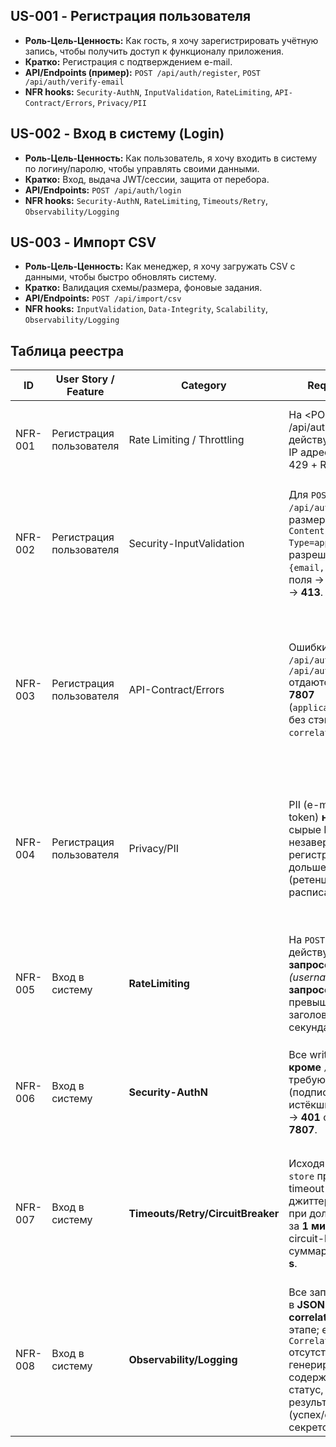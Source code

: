 ## US-001 - Регистрация пользователя

* **Роль-Цель-Ценность:** Как гость, я хочу зарегистрировать учётную запись, чтобы получить доступ к функционалу приложения.
* **Кратко:** Регистрация с подтверждением e-mail.
* **API/Endpoints (пример):** `POST /api/auth/register`, `POST /api/auth/verify-email`
* **NFR hooks:** `Security-AuthN`, `InputValidation`, `RateLimiting`, `API-Contract/Errors`, `Privacy/PII`

## US-002 - Вход в систему (Login)

* **Роль-Цель-Ценность:** Как пользователь, я хочу входить в систему по логину/паролю, чтобы управлять своими данными.
* **Кратко:** Вход, выдача JWT/сессии, защита от перебора.
* **API/Endpoints:** `POST /api/auth/login`
* **NFR hooks:** `Security-AuthN`, `RateLimiting`, `Timeouts/Retry`, `Observability/Logging`

## US-003 - Импорт CSV

* **Роль-Цель-Ценность:** Как менеджер, я хочу загружать CSV с данными, чтобы быстро обновлять систему.
* **Кратко:** Валидация схемы/размера, фоновые задания.
* **API/Endpoints:** `POST /api/import/csv`
* **NFR hooks:** `InputValidation`, `Data-Integrity`, `Scalability`, `Observability/Logging`

## Таблица реестра
| ID      | User Story / Feature      | Category                 | Requirement (NFR)                                                                                   | Rationale / Risk                      | Acceptance (G-W-T)                                                                                                                 | Evidence (test/log/scan/policy)               | Trace (issue/link) | Owner     | Status | Priority    | Severity   | Tags                        |
|---------| ------------------------- | ------------------------ |-----------------------------------------------------------------------------------------------------|---------------------------------------|------------------------------------------------------------------------------------------------------------------------------------| --------------------------------------------- | ------------------ |-----------|--------| ----------- | ---------- |-----------------------------|
| NFR-001 | Регистрация пользователя | Rate Limiting / Throttling| На <POST /api/auth/verify-email> действует лимит 3/min на IP адресс; превышение → 429 + Retry-After | Защита от DDoS | **Given** ip адрес <br>**When** выполняется limit+N запросов к <endpoint> за 60 секунд <br>**Then** лишние запросы получают 429 и корректный заголовок Retry-After | e2e-тест лимита; логи с 429 и `Retry-After` | #123               | DevSecOps | Proposed   | P1 - High | S2 - Major | инфраструкура, безопасность |
| NFR-002 | Регистрация пользователя | Security-InputValidation | Для `POST /api/auth/register`: размер тела ≤ **64 KiB**, `Content-Type=application/json`, разрешены только поля `{email, password}`; **extra** поля → **400**; тело >64 KiB → **413**. | Защита от DoS/грязных данных                  | **Given** тело запроса размером 128 KiB **When** `POST /api/auth/register` **Then** ответ **413** с телом в RFC 7807;<br>**Given** тело с незадекларированным полем `debug` **When** `POST /api/auth/register` **Then** **400** в RFC 7807; схема DTO отклоняет неизвестные поля.                                                      | e2e: валидатор DTO; контракт-схема; логи 400/413        | #125               | team-a    | Draft    | P1 - High | S2 - Major | security,input,validation         |
| NFR-003 | Регистрация пользователя | API-Contract/Errors      | Ошибки для `POST /api/auth/register` и `POST /api/auth/verify-email` отдаются в формате **RFC 7807** (`application/problem+json`) без стэктрейсов; включён `correlation_id`.           | Предсказуемость API, отсутствие утечек        | **Given** серверная ошибка при `POST /api/auth/register` **When** клиент получает ответ **Then** `Content-Type=application/problem+json`, присутствуют `type/title/status/detail`, нет стэктрейсов, есть `correlation_id`;<br>**Given** бизнес-ошибка в `POST /api/auth/verify-email` **Then** тело также соответствует RFC 7807.      | контракт-тесты ошибок; пример problem+json в e2e        | #126               | team-a    | Proposed | P1 - High | S2 - Major | api-contract,errors,observability |
| NFR-004 | Регистрация пользователя | Privacy/PII              | PII (e-mail, IP, verification token) **не логируются**; сырые PII и незавершённые регистрации хранятся не дольше **30 дней** (ретенция/удаление по расписанию).                        | Приватность/комплаенс, снижение рисков утечки | **Given** DTO с `email` и `ip` **When** выполняется логирование на любом уровне **Then** поля PII замаскированы/отсутствуют;<br>**Given** учётная запись осталась неподтверждённой **When** проходит 30 дней **Then** запись и связанный verification-токен удаляются согласно политике ретенции; наличие задания ретенции проверяемо. | пример логов с маскировкой; регламент ретенции; job лог | #127               | DevSecOps | Proposed | P1 - High | S2 - Major | privacy,pii,compliance,retention  |
| NFR-005 | Вход в систему       | **RateLimiting**                  | На `POST /api/auth/login` действует лимит **5 запросов/мин** на пару *(username, IP)* и **30 запросов/мин** на IP; превышение → **429** + заголовок **Retry-After** (в секундах).                                                                              | Снижает риск перебора паролей и DoS на точке входа.                   | **Given** валидная пара *(username, IP)* с активным лимитом, **When** выполняется **6-й** запрос к `/api/auth/login` в течение 60 с, **Then** ответ **429** с заголовком `Retry-After > 0`. **И** при 31-м запросе с одного IP за 60 с — также **429**.                           | e2e-тест лимитов; логи 429 с `Retry-After`; дашборд по 429. | #128               | BE Lead, SRE  | Proposed | P1 - High   | S1 - Critical | login, brute-force, throttling          |
| NFR-006 | Вход в систему       | **Security-AuthN**                | Все write-эндпойнты, **кроме** `/api/auth/login`, требуют валидный JWT (подпись, `exp`, `aud`, `iss`); истёкший/некорректный → **401** с телом в **RFC 7807**.                                                                                                 | Базовая линия безопасности, предотвращение неавторизованных действий. | **Given** истёкший JWT, **When** `POST /api/profile` (пример write), **Then** ответ **401** с `Content-Type: application/problem+json` и полями `type/title/status/detail`, без стэктрейсов, с `correlation_id`.                                                                  | Интеграционный тест 401; пример ответа 401; настройка JWT-валидации в gateway/service. | #129               | Security Lead | Proposed | P1 - High   | S1 - Critical | jwt, rfc7807, authn                     |
| NFR-007 | Вход в систему       | **Timeouts/Retry/CircuitBreaker** | Исходящий вызов к `user-store` при `/api/auth/login`: timeout **≤ 1.5s**, retry **≤ 1** с джиттером 100–300 ms; при доле ошибок **≥ 50%** за **1 мин** включается circuit-breaker на **30 s**; суммарное ожидание ≤ **2 s**.                                       | Избегает «зависаний» и лавинной нагрузки при деградации зависимостей. | **Given** недоступен `user-store`, **When** клиент вызывает `/api/auth/login`, **Then** выполняется не более **1** повторной попытки с джиттером, суммарное ожидание ответа **≤ 2 s**, и при ошибках **≥ 50%/мин** включается breaker (ошибки короткого типа 503/`problem+json`). | Конфиг HTTP-клиента; интеграционный тест отказов; логи включения breaker. | #130               | Security Lead       | Proposed | P1 - High   | S2 - Major    | resilience, breaker, retries            |
| NFR-008 | Вход в систему       | **Observability/Logging**         | Все запросы логируются в **JSON** и содержат **correlation_id** на каждом этапе; если заголовок `X-Correlation-ID` отсутствует — генерируется. Лог содержит: метод, путь, статус, `correlation_id`, результат аутентификации (успех/ошибка-код), без секретов. | Сквозная трассировка инцидентов без утечек чувствительных данных.     | **Given** запрос к `/api/auth/login` с `X-Correlation-ID=abcd-1234`, **When** он проходит через сервис, **Then** в логах присутствует запись с `correlation_id=abcd-1234`, ключевыми полями и без полей секретов.                                                                 | Шаблон структурного лога; сплунк/лог-поиск по `correlation_id`; контракт-тест логов (masking). | #131               | SRE           | Proposed | P2 - Medium | S2 - Major    | logging, json, correlation-id, pii-safe |
